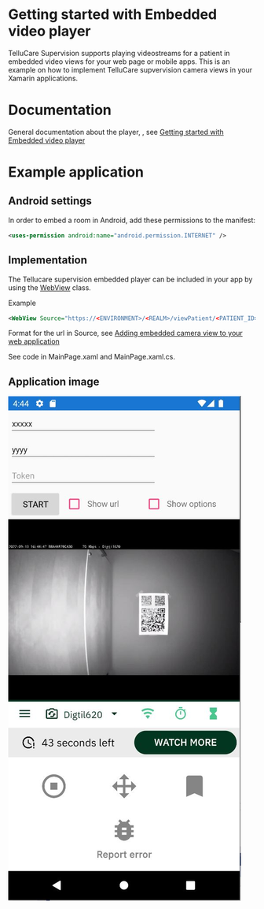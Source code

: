 # Getting started with Embedded video player

TelluCare Supervision supports playing videostreams for a patient in embedded video views for your web page or mobile apps. This is an example on how to implement TelluCare supvervision camera views in your Xamarin applications.

# Documentation

General documentation about the player, , see [Getting started with Embedded video player](https://telluiot.github.io/tellucloud/embedded/embeddedIndex.html)

# Example application

## Android settings

In order to embed a room in Android, add these permissions to the manifest:
```XML
<uses-permission android:name="android.permission.INTERNET" />
```

## Implementation

The Tellucare supervision embedded player can be included in your app by using the [WebView](https://docs.microsoft.com/en-us/dotnet/api/xamarin.forms.webview?view=xamarin-forms) class.

Example
```XML
<WebView Source="https://<ENVIRONMENT>/<REALM>/viewPatient/<PATIENT_ID>[#][token=<AUTHENTICATION_TOKEN>][<QUERRY_PARAMS>]"/>
```
	
Format for the url in Source, see [Adding embedded camera view to your web application](https://telluiot.github.io/tellucloud/embedded/embeddedVideoPlayer.html)

See code in MainPage.xaml and MainPage.xaml.cs.

## Application image

![Application](app.JPG)